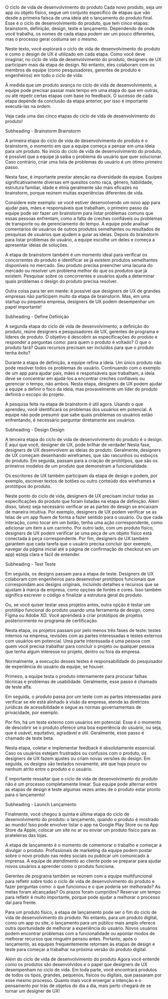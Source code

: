 O ciclo de vida de desenvolvimento do produto
Cada novo produto, seja um app ou objeto físico, segue um conjunto específico de etapas que vão desde a primeira faísca de uma ideia até o lançamento do produto final. Esse é o ciclo de desenvolvimento do produto, que tem cinco etapas: brainstorm, definição, design, teste e lançamento. Dependendo de onde você trabalha, os nomes de cada etapa podem ser um pouco diferentes, mas o processo geral costuma ser o mesmo.

Neste texto, você explorará o ciclo de vida de desenvolvimento do produto e como o design de UX é utilizado em cada etapa. Como você deve imaginar, no ciclo de vida de desenvolvimento do produto, designers de UX participam mais da etapa de design. No entanto, eles colaboram com os membros da equipe (como pesquisadores, gerentes de produto e engenheiros) em todo o ciclo de vida. 

À medida que um produto avança no ciclo de vida de desenvolvimento, a equipe pode precisar passar mais tempo em uma etapa do que em outras, ou até repetir certas etapas com base no feedback. O sucesso de cada etapa depende da conclusão da etapa anterior, por isso é importante executá-las na ordem. 

Veja cada uma das cinco etapas do ciclo de vida de desenvolvimento do produto!

Subheading - Brainstorm
Brainstorm 

A primeira etapa do ciclo de vida de desenvolvimento do produto é o brainstorm, o momento em que a equipe começa a pensar em uma ideia para um produto. No início do ciclo de vida de desenvolvimento do produto, é possível que a equipe já saiba o problema do usuário que quer solucionar. Caso contrário, criar uma lista de problemas do usuário é um ótimo primeiro passo.

Nesta fase, é importante prestar atenção na diversidade da equipe. Equipes significativamente diversas em quesitos como raça, gênero, habilidade, estrutura familiar, idade e etnia geralmente são mais eficazes no brainstorm, porque reúnem muitas experiências diferentes de vida. 

Considere este exemplo: se você estiver desenvolvendo um novo app para ajudar pais, mães e responsáveis que trabalham, o primeiro passo da equipe pode ser fazer um brainstorm para listar problemas comuns que essas pessoas enfrentam, como a falta de creches confiáveis ou problemas de transporte ou de gerenciamento do tempo. A equipe pode analisar comentários de usuários de outros produtos semelhantes ou resultados de pesquisas de usuários que ajudem a guiar as ideias. Depois do brainstorm para listar problemas do usuário, a equipe escolhe um deles e começa a apresentar ideias de soluções. 

A etapa de brainstorm também é um momento ideal para verificar os concorrentes do produto e identificar se já existem produtos semelhantes disponíveis no mercado. Seu produto precisa preencher uma lacuna do mercado ou resolver um problema melhor do que os produtos que já existem. Pesquisar sobre os concorrentes e usuários ajuda a determinar quais problemas o design do produto precisa resolver.

Outra coisa para ter em mente: é possível que designers de UX de grandes empresas não participem muito da etapa de brainstorm. Mas, em uma startup ou pequena empresa, designers de UX podem desempenhar um papel importante!

Subheading - Define
Definição

A segunda etapa do ciclo de vida de desenvolvimento, a definição do produto, reúne designers e pesquisadores de UX, gerentes de programa e líderes de produto. O objetivo é descobrir as especificações do produto e responder a perguntas como: para quem o produto é voltado? O que o produto fará? Quais recursos precisam ser incluídos para que o produto tenha êxito? 

Durante a etapa de definição, a equipe refina a ideia. Um único produto não pode resolver todos os problemas do usuário. Continuando com o exemplo de um app para ajudar pais, mães e responsáveis que trabalham, a ideia deve se concentrar em ajudá-los a encontrar creches confiáveis ou gerenciar o tempo, não ambos. Nesta etapa, designers de UX podem ajudar a equipe a definir o foco da ideia, mas provavelmente um líder do produto definirá o escopo do projeto. 

A pesquisa feita na etapa de brainstorm é útil agora. Usando o que aprendeu, você identificará os problemas dos usuários em potencial. A equipe não pode presumir que sabe quais problemas os usuários estão enfrentando, é necessário perguntar diretamente aos usuários.

Subheading - Design
Design

A terceira etapa do ciclo de vida de desenvolvimento do produto é o design. É aqui que você, designer de UX, pode brilhar de verdade! Nesta fase, designers de UX desenvolvem as ideias do produto. Geralmente, designers de UX começam desenhando wireframes, que são rascunhos ou esboços do produto. Em seguida, passam para a criação de protótipos, que são os primeiros modelos de um produto que demonstram a funcionalidade.

Os escritores de UX também participam da etapa de design e podem, por exemplo, escrever textos de botões ou outro conteúdo dos wireframes e protótipos do produto.

Neste ponto do ciclo de vida, designers de UX precisam incluir todas as especificações do produto que foram listadas na etapa de definição. Além disso, talvez seja necessário verificar se as partes do design se encaixam de maneira intuitiva. Por exemplo, designers de UX podem verificar se as telas de um app fluem de forma a fazer sentido para o usuário. Ou que cada interação, como tocar em um botão, tenha uma ação correspondente, como adicionar um item a um carrinho. Por outro lado, com um produto físico, designers de UX podem verificar se uma peça de um objeto físico está conectada à peça correspondente. Por fim, designers de UX também garantem que cada tarefa que o usuário precisa concluir (por exemplo, navegar da página inicial até a página de confirmação de checkout em um app) esteja clara e fácil de entender.

Subheading - Test
Teste

Em seguida, os designs passam para a etapa de teste. Designers de UX colaboram com engenheiros para desenvolver protótipos funcionais que correspondam aos designs originais, incluindo detalhes e recursos que se ajustam à marca da empresa, como opções de fontes e cores. Isso também significa escrever o código e finalizar a estrutura geral do produto. 

Ou, se você quiser testar seus projetos antes, outra opção é testar um protótipo funcional do produto usando uma ferramenta de design, como Figma ou Adobe XD. Você aprenderá a criar protótipos de projetos posteriormente no programa de certificação.

Nesta etapa, os projetos passam por pelo menos três fases de teste: testes internos na empresa, revisões com as partes interessadas e testes externos com usuários em potencial. Uma parte interessada é uma pessoa com quem você precisa trabalhar para concluir o projeto ou qualquer pessoa que tenha algum interesse no projeto, dentro ou fora da empresa.

Normalmente, a execução desses testes é responsabilidade do pesquisador de experiência do usuário da equipe, se houver. 

Primeiro, a equipe testa o produto internamente para procurar falhas técnicas e problemas de usabilidade. Geralmente, esse passo é chamado de teste alfa.

Em seguida, o produto passa por um teste com as partes interessadas para verificar se ele está alinhado à visão da empresa, atende às diretrizes jurídicas de acessibilidade e segue as normas governamentais de privacidade, por exemplo.

Por fim, há um teste externo com usuários em potencial. Esse é o momento de descobrir se o produto oferece uma boa experiência do usuário, ou seja, que é usável, equitativo, agradável e útil. Geralmente, esse passo é chamado de teste beta.

Nesta etapa, coletar e implementar feedback é absolutamente essencial. Caso os usuários estejam frustrados ou confusos com o produto, os designers de UX fazem ajustes ou criam novas versões do design. Em seguida, os designs são testados novamente, até que haja pouco ou nenhum atrito entre o produto e o usuário.

É importante ressaltar que o ciclo de vida de desenvolvimento do produto não é um processo completamente linear. Sua equipe pode alternar entre as etapas de design e teste algumas vezes antes de o produto estar pronto para o lançamento!

Subheading - Launch
Lançamento

Finalmente, você chegou à quinta e última etapa do ciclo de desenvolvimento do produto: o lançamento, quando o produto é mostrado ao mundo! Isso pode envolver listar o app na Google Play Store ou na App Store da Apple, colocar um site no ar ou enviar um produto físico para as prateleiras das lojas. 

A etapa de lançamento é o momento de comemorar o trabalho e começar a divulgar o produto. Profissionais de marketing da equipe podem postar sobre o novo produto nas redes sociais ou publicar um comunicado à imprensa. A equipe de atendimento ao cliente pode se preparar para ajudar novos usuários a aprender como o produto funciona. 

Gerentes de programa também se reúnem com a equipe multifuncional para refletir sobre todo o ciclo de vida de desenvolvimento do produto e fazer perguntas como: o que funcionou e o que poderia ser melhorado? As metas foram alcançadas? Os prazos foram cumpridos? Reservar um tempo para refletir é muito importante, porque pode ajudar a melhorar o processo daí para frente. 

Para um produto físico, a etapa de lançamento pode ser o fim do ciclo de vida de desenvolvimento do produto. No entanto, para um produto digital, como um app ou site, o lançamento para um público mais amplo oferece outra oportunidade de melhorar a experiência do usuário. Novos usuários podem encontrar problemas com a funcionalidade ou apontar modos de melhorar recursos que ninguém pensou antes. Portanto, após o lançamento, as equipes frequentemente retornam às etapas de design e teste para começar a trabalhar na próxima versão do produto digital.

Além do ciclo de vida de desenvolvimento do produto 
Agora você entende como os produtos são desenvolvidos e o papel que designers de UX desempenham no ciclo de vida. Em toda parte, você encontrará produtos de todos os tipos, grandes, pequenos, físicos ou digitais, que passaram por esse mesmo processo. Quanto mais você enxergar a intenção e o pensamento por trás de objetos do dia a dia, mais perto chegará de se tornar um designer de UX!
